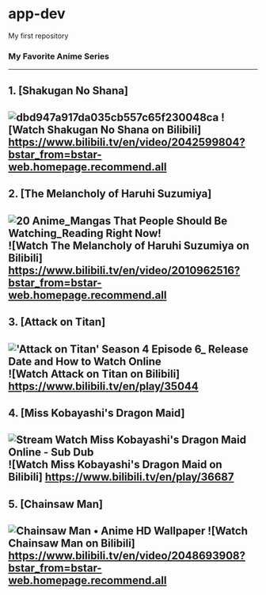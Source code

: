 # app-dev
My first repository
### My Favorite Anime Series
---
## 1. [Shakugan No Shana]
![dbd947a917da035cb557c65f230048ca](https://user-images.githubusercontent.com/103380521/207641352-1e76292c-0165-4378-bc26-da43514da6e6.jpg)
![Watch Shakugan No Shana on Bilibili]
https://www.bilibili.tv/en/video/2042599804?bstar_from=bstar-web.homepage.recommend.all
---
## 2. [The Melancholy of Haruhi Suzumiya]
![20 Anime_Mangas That People Should Be Watching_Reading Right Now!](https://user-images.githubusercontent.com/103380521/207641458-06efd8d0-de49-4f35-a917-ac1c9220b672.jpg)
![Watch The Melancholy of Haruhi Suzumiya on Bilibili]
https://www.bilibili.tv/en/video/2010962516?bstar_from=bstar-web.homepage.recommend.all
---
## 3. [Attack on Titan]
!['Attack on Titan' Season 4 Episode 6_ Release Date and How to Watch Online](https://user-images.githubusercontent.com/103380521/207641583-033012d4-4b6b-47df-bdf2-4003512e689a.jpg)
![Watch Attack on Titan on Bilibili]
https://www.bilibili.tv/en/play/35044
---
## 4. [Miss Kobayashi's Dragon Maid]
![Stream   Watch Miss Kobayashi's Dragon Maid Online - Sub   Dub](https://user-images.githubusercontent.com/103380521/207641708-0b050cdd-447f-4042-9abb-7a7edf455101.jpg)
![Watch Miss Kobayashi's Dragon Maid on Bilibili]
https://www.bilibili.tv/en/play/36687
---
## 5. [Chainsaw Man]
![Chainsaw Man • Anime HD Wallpaper](https://user-images.githubusercontent.com/103380521/207642498-edf480bc-2b0a-468d-b5c1-899fc83d8e6b.jpg)
![Watch Chainsaw Man on Bilibili]
https://www.bilibili.tv/en/video/2048693908?bstar_from=bstar-web.homepage.recommend.all
---
